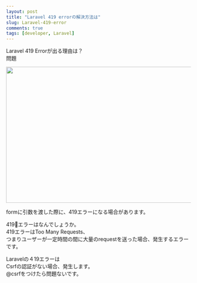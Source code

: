 ```yaml
---
layout: post
title: "Laravel 419 errorの解決方法は"
slug: Laravel-419-error
comments: true
tags: [developer, Laravel]
---
```

Laravel 419 Errorが出る理由は？      
問題

<img src="https://drive.google.com/uc?export=view&id=1OwkpAE6vTWfUsXzioRFHQLvH0Fl-jFPO"  width="700" height="370">

formに引数を渡した際に、419エラーになる場合があります。  
      
419エラーはなんでしょうか。    
419エラーはToo Many Requests、  
つまりユーザーが一定時間の間に大量のrequestを送った場合、発生するエラーです。  
    
Laravelの４19エラーは  
Csrfの認証がない場合、発生します。  
@csrfをつけたら問題ないです。